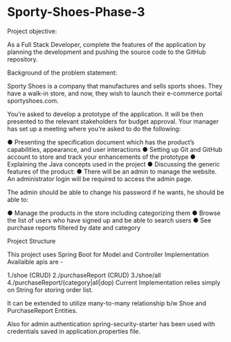 # Sporty-Shoes-Phase-3
Project objective:

As a Full Stack Developer, complete the features of the application by planning the development and pushing the source code to the GitHub repository.

Background of the problem statement:

Sporty Shoes is a company that manufactures and sells sports shoes. They have a walk-in store, and now, they wish to launch their e-commerce portal sportyshoes.com.

You’re asked to develop a prototype of the application. It will be then presented to the relevant stakeholders for budget approval. Your manager has set up a meeting where you’re asked to do the following:

● Presenting the specification document which has the product’s capabilities, appearance, and user interactions ● Setting up Git and GitHub account to store and track your enhancements of the prototype ● Explaining the Java concepts used in the project ● Discussing the generic features of the product: ● There will be an admin to manage the website. An administrator login will be required to access the admin page.

The admin should be able to change his password if he wants, he should be able to:

● Manage the products in the store including categorizing them ● Browse the list of users who have signed up and be able to search users ● See purchase reports filtered by date and category

Project Structure

This project uses Spring Boot for Model and Controller Implementation Availaible apis are -

1./shoe (CRUD) 2./purchaseReport (CRUD) 3./shoe/all 4./purchaseReport/(category|all|dop) Current Implementation relies simply on String for storing order list.

It can be extended to utilize many-to-many relationship b/w Shoe and PurchaseReport Entities.

Also for admin authentication spring-security-starter has been used with credentials saved in application.properties file.
